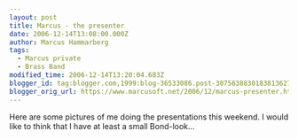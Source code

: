 ```yaml
---
layout: post
title: Marcus - the presenter
date: 2006-12-14T13:08:00.000Z
author: Marcus Hammarberg
tags:
  - Marcus private
  - Brass Band
modified_time: 2006-12-14T13:20:04.683Z
blogger_id: tag:blogger.com,1999:blog-36533086.post-3075638830183813627
blogger_orig_url: https://www.marcusoft.net/2006/12/marcus-presenter.html
---
```


Here are some pictures of me doing the presentations this weekend. I would like to think that I have at least a small Bond-look...
